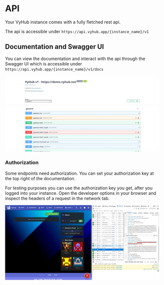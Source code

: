 # API

Your VyHub instance comes with a fully fletched rest api.  

The api is accessible under `https://api.vyhub.app/{instance_name}/v1`

## Documentation and Swagger UI

You can view the documentation and interact with the api through the Swagger UI which is accessible under `https://api.vyhub.app/{instance_name}/v1/docs`

![Swagger UI](../assets/api_guide/swagger.jpg)


### Authorization

Some endpoints need authorization. You can set your authorization key at the top right of the documentation.

For testing purposes you can use the authorization key you get, after you logged into your instance. Open the developer options in your browser and inspect the headers of a request in the network tab.

![Swagger UI](../assets/api_guide/authorization_header.jpg)

